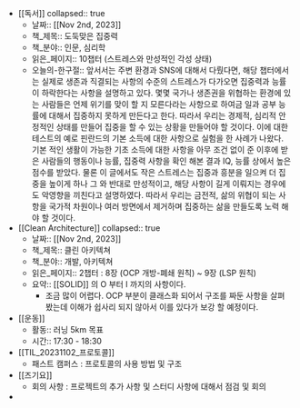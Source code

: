 - [[독서]]
  collapsed:: true
	- 날짜:: [[Nov 2nd, 2023]]
	- 책_제목:: 도둑맞은 집중력
	- 책_분야:: 인문, 심리학
	- 읽은_페이지:: 10챕터 (스트레스와 만성적인 각성 상태)
	- 오늘의-한구절:: 앞서서는 주변 환경과 SNS에 대해서 다뤘다면, 해당 챕터에서는 실제로 생존과 직결되는 사항의 수준의 스트레스가 다가오면 집중력과 능률이 하락한다는 사항을 설명하고 있다. 몇몇 국가나 생존권을 위협하는 환경에 있는 사람들은 언제 위기를 맞이 할 지 모른다라는 사항으로 하여금 일과 공부 능률에 대해서 집중하지 못하게 만든다고 한다. 따라서 우리는 경제적, 심리적 안정적인 상태를 만들어 집중을 할 수 있는 상황을 만들어야 할 것이다. 이에 대한 테스트의 예로 핀란드의 기본 소득에 대한 사항으로 실험을 한 사례가 나왔다. 기본 적인 생활이 가능한 기초 소득에 대한 사항을 아무 조건 없이 준 이후에 받은 사람들의 행동이나 능률, 집중력 사항을 확인 해본 결과 IQ, 능률 상에서 높은 점수를 받았다. 물론 이 글에서도 작은 스트레스는 집중과 흥분을 일으켜 더 집중을 높이게 하나 그 와 반대로 만성적이고, 해당 사항이 길게 이뤄지는 경우에도 악영향을 끼친다고 설명하였다. 따라서 우리는 금전적, 삶의 위협이 되는 사항을 국가적 차원이나 여러 방면에서 제거하며 집중하는 삶을 만들도록 노력 해야 할 것이다.
- [[Clean Architecture]]
  collapsed:: true
	- 날짜:: [[Nov 2nd, 2023]]
	- 책_제목:: 클린 아키텍쳐
	- 책_분야:: 개발, 아키텍쳐
	- 읽은_페이지:: 2챕터 : 8장 (OCP 개방-폐쇄 원칙) ~ 9장 (LSP 원칙)
	- 요약:: [[SOLID]] 의 O 부터 I 까지의 사항이다.
		- 조금 많이 어렵다. OCP 부분이 클래스화 되어서 구조를 짜둔 사항을 살펴봤는데 이해가 쉽사리 되지 않아서 이를 있다가 보강 할 예정이다.
- [[운동]]
	- 활동:: 러닝 5km 목표
	- 시간:: 17:30 - 18:30
- [[TIL_20231102_프로토콜]]
	- 패스트 캠퍼스 : 프로토콜의 사용 방법 및 구조
- [[즈기요]]
	- 회의 사항 : 프로젝트의 추가 사항 및 스터디 사항에 대해서 점검 및 회의
-